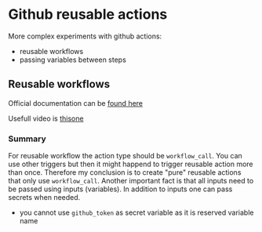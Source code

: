 # Github reusable actions

More complex experiments with github actions:

- reusable workflows
- passing variables between steps

## Reusable workflows

Official documentation can be [found here](https://docs.github.com/en/actions/using-workflows/reusing-workflows)

Usefull video is [thisone](https://www.youtube.com/watch?v=lRypYtmbKMs)

### Summary

For reusable workflow the action type should be `workflow_call`. You can use other triggers but then it might happend to trigger reusable action more than once. Therefore my conclusion is to create "pure" reusable actions that only use `workflow_call`. Another important fact is that all inputs need to be passed using inputs (variables). In addition to inputs one can pass secrets when needed.

- you cannot use `github_token` as secret variable as it is reserved variable name
